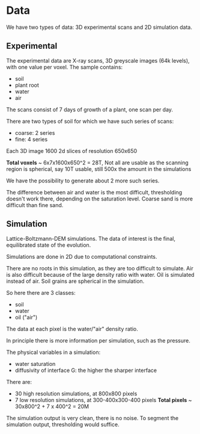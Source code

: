 # Data
We have two types of data: 3D experimental scans and 2D simulation data.
## Experimental

The experimental data are X-ray scans, 3D greyscale images (64k levels), with one value per voxel.
The sample contains:
- soil
- plant root
- water
- air

The scans consist of 7 days of growth of a plant, one scan per day.

There are two types of soil for which we have such series of scans: 
- coarse: 2 series
- fine: 4 series

Each 3D image 1600 2d slices of resolution 650x650

**Total voxels** ~ 6x7x1600x650^2 = 28T,
Not all are usable as the scanning region is spherical, say 10T usable, still 500x the amount in the simulations

We have the possibility to generate about 2 more such series.

The difference between air and water is the most difficult, thresholding doesn't work there, depending on the saturation level.
Coarse sand is more difficult than fine sand.

## Simulation
Lattice-Boltzmann-DEM simulations.
The data of interest is the final, equilibrated state of the evolution.

Simulations are done in 2D due to computational constraints.

There are no roots in this simulation, as they are too difficult to simulate.
Air is also difficult because of the large density ratio with water. Oil is simulated instead of air.
Soil grains are spherical in the simulation.

So here there are 3 classes:
- soil
- water
- oil ("air")

The data at each pixel is the water/"air" density ratio.

In principle there is more information per simulation, such as the pressure.

The physical variables in a simulation: 
- water saturation
- diffusivity of interface G: the higher the sharper interface

There are:
- 30 high resolution simulations, at 800x800 pixels
- 7 low resolution simulations, at  300-400x300-400 pixels
**Total pixels** ~ 30x800^2 + 7 x 400^2 = 20M 

The simulation output is very clean, there is no noise.
To segment the simulation output, thresholding would suffice.

